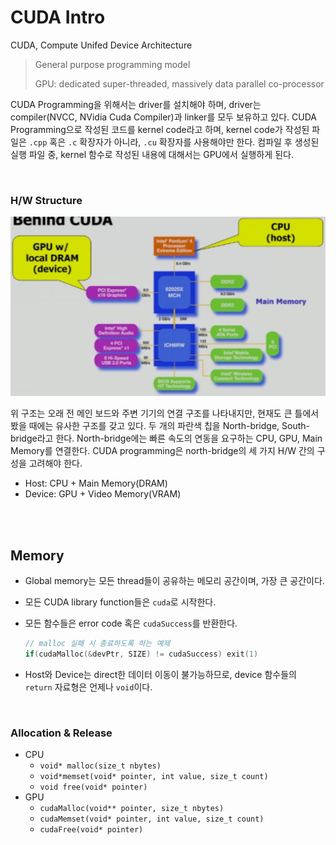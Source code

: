 # CUDA Intro

CUDA, Compute Unifed Device Architecture

> General purpose programming model
>
> GPU: dedicated super-threaded, massively data parallel co-processor

CUDA Programming을 위해서는 driver를 설치해야 하며, driver는 compiler(NVCC, NVidia Cuda Compiler)과 linker를 모두 보유하고 있다. CUDA Programming으로 작성된 코드를 kernel code라고 하며, kernel code가 작성된 파일은 `.cpp` 혹은 `.c` 확장자가 아니라, `.cu` 확장자를 사용해야만 한다. 컴파일 후 생성된 실행 파일 중, kernel 함수로 작성된 내용에 대해서는 GPU에서 실행하게 된다.

<br>

### H/W Structure

![HW-structure](./assets/HW-structure.png)

위 구조는 오래 전 메인 보드와 주변 기기의 연결 구조를 나타내지만, 현재도 큰 틀에서 봤을 때에는 유사한 구조를 갖고 있다. 두 개의 파란색 칩을 North-bridge, South-bridge라고 한다. North-bridge에는 빠른 속도의 연동을 요구하는 CPU, GPU, Main Memory를 연결한다. CUDA programming은 north-bridge의 세 가지 H/W 간의 구성을 고려해야 한다.

- Host: CPU + Main Memory(DRAM)
- Device: GPU + Video Memory(VRAM)

<br><br>

## Memory

- Global memory는 모든 thread들이 공유하는 메모리 공간이며, 가장 큰 공간이다.

- 모든 CUDA library function들은 `cuda`로 시작한다.

- 모든 함수들은 error code 혹은 `cudaSuccess`를 반환한다.

  ```cpp
  // malloc 실패 시 종료하도록 하는 예제
  if(cudaMalloc(&devPtr, SIZE) != cudaSuccess) exit(1)
  ```

- Host와 Device는 direct한 데이터 이동이 불가능하므로, device 함수들의 `return` 자료형은 언제나 `void`이다.

<br>

### Allocation & Release

- CPU
  - `void* malloc(size_t nbytes)`
  - `void*memset(void* pointer, int value, size_t count) `
  - `void free(void* pointer)`
- GPU
  - `cudaMalloc(void** pointer, size_t nbytes)`
  - `cudaMemset(void* pointer, int value, size_t count)`
  - `cudaFree(void* pointer)`